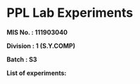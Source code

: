 # PPL Lab Experiments


<b>MIS No. : 111903040
  
  
<b>Division : 1 (S.Y.COMP)
  
  
<b>Batch : S3
  
  
 <b>List of experiments:
 
 
